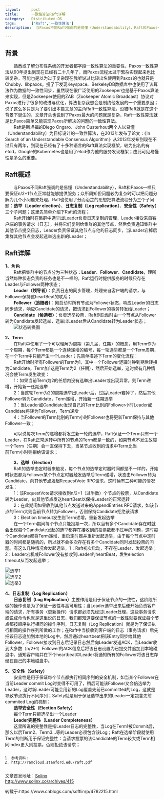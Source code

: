 ```yaml
---
layout:     post
title:      一致性算法Raft详解
category:   Distributed-OS
tags:       ['Raft','一致性算法']
description:  与Paxos不同Raft强调的是易懂（Understandability），Raft和Paxos一样只要保证n/2+1节点正常就能够提供服务；众所周知但问题较为复杂时可以把问题分解为几个小问题来处理，Raft也使用了分而治之的思想把算法流程分为三个子问题：选举（Leader election）、日志复制（Log replication）、安全性（Safety）三个子问题；这里先简单介绍下Raft的流程

---
```


<div class="htmledit_views" id="content_views">
<div id="cnblogs_post_body" class="blogpost-body cnblogs-markdown"><h2 id="背景"><a name="t0"></a><a name="t0"></a>背景</h2>
<p>　　熟悉或了解分布性系统的开发者都字段一致性算法的重要性，Paxos一致性算法从90年提出到现在已经有二十几年了，而Paxos流程太过于繁杂实现起来也比较复杂，可能也是以为过于复杂现在我听说过比较出名使用到Paxos的也就只是Chubby、libpaxos，搜了下发现Keyspace、BerkeleyDB数据库中也使用了该算法作为数据的一致性同步，虽然现在很广泛使用的Zookeeper也是基于Paxos算法来实现，但是Zookeeper使用的ZAB（Zookeeper Atomic Broadcast）协议对Paxos进行了很多的改进与优化，算法复杂我想会是制约他发展的一个重要原因；说了这么多只是为了要引出本篇文章的主角Raft一致性算法，没错Raft就是在这个背景下诞生的，文章开头也说到了Paxos最大的问题就是复杂，Raft一致性算法就是比Paxos简单又能实现Paxos所解决的问题的一致性算法。<br>
　　Raft是斯坦福的Diego Ongaro、John Ousterhout两个人以易懂（Understandability）为目标设计的一致性算法，在2013年发布了论文：《In Search of an Understandable Consensus Algorithm》从2013年发布到现在不过只有两年，到现在已经有了十多种语言的Raft算法实现框架，较为出名的有etcd，Google的Kubernetes也是用了etcd作为他的服务发现框架；由此可见易懂性是多么的重要。</p>
<h2 id="raft概述"><a name="t1"></a><a name="t1"></a>Raft概述</h2>
<p>　　与Paxos不同Raft强调的是易懂（Understandability），Raft和Paxos一样只要保证n/2+1节点正常就能够提供服务；众所周知但问题较为复杂时可以把问题分解为几个小问题来处理，Raft也使用了分而治之的思想把算法流程分为三个子问题：<strong>选举（Leader election）</strong>、<strong>日志复制（Log replication）</strong>、<strong>安全性（Safety）</strong>三个子问题；这里先简单介绍下Raft的流程；<br>
　　Raft开始时在集群中选举出Leader负责日志复制的管理，Leader接受来自客户端的事务请求（日志），并将它们复制给集群的其他节点，然后负责通知集群中其他节点提交日志，Leader负责保证其他节点与他的日志同步，当Leader宕掉后集群其他节点会发起选举选出新的Leader；</p>
<h2 id="raft详解"><a name="t2"></a><a name="t2"></a>Raft详解</h2>
<p><strong>1、角色</strong><br>
　　Raft把集群中的节点分为三种状态：<strong>Leader</strong>、<strong>Follower</strong>、<strong>Candidate</strong>，理所当然每种状态负责的任务也是不一样的，Raft运行时提供服务的时候只存在Leader与Follower两种状态；<br>
　　<strong>Leader（领导者）</strong>：负责日志的同步管理，处理来自客户端的请求，与Follower保持这heartBeat的联系；<br>
　　<strong>Follower（追随者）</strong>：刚启动时所有节点为Follower状态，响应Leader的日志同步请求，响应Candidate的请求，把请求到Follower的事务转发给Leader；<br>
　　<strong>Candidate（候选者）</strong>：负责选举投票，Raft刚启动时由一个节点从Follower转为Candidate发起选举，选举出Leader后从Candidate转为Leader状态；<br>
　　<img src="https://zhangqi.life/images/分布式系统/2020-02-04-1.png" alt="状态转换图"></p>

<p><strong>2、Term</strong><br>
　　在Raft中使用了一个可以理解为周期（第几届、任期）的概念，用Term作为一个周期，每个Term都是一个连续递增的编号，每一轮选举都是一个Term周期，在一个Term中只能产生一个Leader；先简单描述下Term的变化流程：<br>
　　Raft开始时所有Follower的Term为1，其中一个Follower逻辑时钟到期后转换为Candidate，Term加1这是Term为2（任期），然后开始选举，这时候有几种情况会使Term发生改变：<br>
　　1：如果当前Term为2的任期内没有选举出Leader或出现异常，则Term递增，开始新一任期选举<br>
　　2：当这轮Term为2的周期选举出Leader后，过后Leader宕掉了，然后其他Follower转为Candidate，Term递增，开始新一任期选举<br>
　　3：当Leader或Candidate发现自己的Term比别的Follower小时Leader或Candidate将转为Follower，Term递增<br>
　　4：当Follower的Term比别的Term小时Follower也将更新Term保持与其他Follower一致；</p>
<p>　　可以说每次Term的递增都将发生新一轮的选举，Raft保证一个Term只有一个Leader，在Raft正常运转中所有的节点的Term都是一致的，如果节点不发生故障一个Term（任期）会一直保持下去，当某节点收到的请求中Term比当<br>
前Term小时则拒绝该请求；</p>
<p>　　<strong>3、选举（Election）</strong><br>
　　Raft的选举由定时器来触发，每个节点的选举定时器时间都是不一样的，开始时状态都为Follower某个节点定时器触发选举后Term递增，状态由Follower转为Candidate，向其他节点发起RequestVote RPC请求，这时候有三种可能的情况发生：<br>
　　1：该RequestVote请求接收到n/2+1（过半数）个节点的投票，从Candidate转为Leader，向其他节点发送heartBeat以保持Leader的正常运转<br>
　　2：在此期间如果收到其他节点发送过来的AppendEntries RPC请求，如该节点的Term大则当前节点转为Follower，否则保持Candidate拒绝该请求<br>
　　3：Election timeout发生则Term递增，重新发起选举<br>
　　在一个Term期间每个节点只能投票一次，所以当有多个Candidate存在时就会出现每个Candidate发起的选举都存在接收到的投票数都不过半的问题，这时每个Candidate都将Term递增、重启定时器并重新发起选举，由于每个节点中定时器的时间都是随机的，所以就不会多次存在有多个Candidate同时发起投票的问题。有这么几种情况会发起选举，1：Raft初次启动，不存在Leader，发起选举；2：Leader宕机或Follower没有接收到Leader的heartBeat，发生election timeout从而发起选举；</p>
<p><img src="https://zhangqi.life/images/分布式系统/2020-02-04-2.png" alt="选举1"><br>
<img src="https://zhangqi.life/images/分布式系统/2020-02-04-3.png" alt="选举2"><br>
<img src="https://zhangqi.life/images/分布式系统/2020-02-04-4.png" alt="选举3"></p>
<p><strong>4、日志复制（Log Replication）</strong><br>
　　<strong>日志复制（Log Replication）</strong>主要作用是用于保证节点的一致性，这阶段所做的操作也是为了保证一致性与高可用性；当Leader选举出来后便开始负责客户端的请求，所有事务（更新操作）请求都必须先经过Leader处理，这些事务请求或说成命令也就是这里说的日志，我们都知道要保证节点的一致性就要保证每个节点都按顺序执行相同的操作序列，日志复制（Log Replication）就是为了保证执行相同的操作序列所做的工作；在Raft中当接收到客户端的日志（事务请求）后先把该日志追加到本地的Log中，然后通过heartbeat把该Entry同步给其他Follower，Follower接收到日志后记录日志然后向Leader发送ACK，当Leader收到大多数（n/2+1）Follower的ACK信息后将该日志设置为已提交并追加到本地磁盘中，通知客户端并在下个heartbeat中Leader将通知所有的Follower将该日志存储在自己的本地磁盘中。</p>
<p><strong>5、安全性（Safety）</strong><br>
　　安全性是用于保证每个节点都执行相同序列的安全机制，如当某个Follower在当前Leader commit Log时变得不可用了，稍后可能该Follower又会倍选举为Leader，这时新Leader可能会用新的Log覆盖先前已committed的Log，这就是导致节点执行不同序列；Safety就是用于保证选举出来的Leader一定包含先前 commited Log的机制；<br>
　　<strong>选举安全性（Election Safety）</strong><br>
　　每个Term只能选举出一个Leader<br>
　　<strong>Leader完整性（Leader Completeness）</strong><br>
　　这里所说的完整性是指Leader日志的完整性，当Log在Term1被Commit后，那么以后Term2、Term3...等的Leader必须包含该Log；Raft在选举阶段就使用Term的判断用于保证完整性：当请求投票的该Candidate的Term较大或Term相同Index更大则投票，否则拒绝该请求；</p>
<pre><code class="hljs java"><ol class="hljs-ln"><li><div class="hljs-ln-numbers"><div class="hljs-ln-line hljs-ln-n" data-line-number="1"></div></div><div class="hljs-ln-code"><div class="hljs-ln-line">参考资料：  </div></div></li><li><div class="hljs-ln-numbers"><div class="hljs-ln-line hljs-ln-n" data-line-number="2"></div></div><div class="hljs-ln-code"><div class="hljs-ln-line">http:<span class="hljs-comment">//ramcloud.stanford.edu/raft.pdf  </span></div></div></li></ol></code><div class="hljs-button {2}" data-title="复制" onclick="hljs.copyCode(event)"></div></pre>
<p>文章首发地址：<a href="http://www.solinx.co/archives/415" rel="nofollow" title="Solinx">Solinx</a><br><a href="http://www.solinx.co/archives/415" rel="nofollow" class="uri">http://www.solinx.co/archives/415</a></p>
</div>
<p>转载于:https://www.cnblogs.com/softlin/p/4782215.html</p>                                    </div>